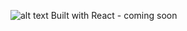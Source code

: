 ![alt text](https://www.optimize360.fr/wp-content/uploads/2019/11/Booster-Instagram.png)
Built with React - coming soon
